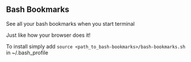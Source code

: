 ## Bash Bookmarks

See all your bash bookmarks when you start terminal

Just like how your browser does it!

To install simply add `source <path_to_bash-bookmarks>/bash-bookmarks.sh` in ~/.bash_profile
